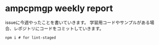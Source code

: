 # ampcpmgp weekly report

issueに今週やったことを書いていきます。
学習用コードやサンプルがある場合、レポジトリにコードをコミットしていきます。

```
npm i # for lint-staged
```
